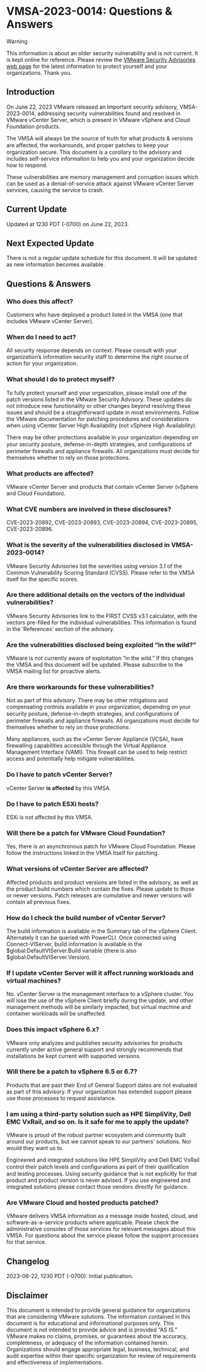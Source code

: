 # VMSA-2023-0014: Questions & Answers

> [!WARNING]
> This information is about an older security vulnerability and is not current. It is kept online for reference. Please review the [VMware Security Advisories web page](https://www.broadcom.com/support/vmware-security-advisories) for the latest information to protect yourself and your organizations. Thank you.

Introduction
------------

On June 22, 2023 VMware released an Important security advisory, VMSA-2023-0014, addressing security vulnerabilities found and resolved in VMware vCenter Server, which is present in VMware vSphere and Cloud Foundation products.

The VMSA will always be the source of truth for what products & versions are aﬀected, the workarounds, and proper patches to keep your organization secure. This document is a corollary to the advisory and includes self-service information to help you and your organization decide how to respond.

These vulnerabilities are memory management and corruption issues which can be used as a denial-of-service attack against VMware vCenter Server services, causing the service to crash.

Current Update
--------------

Updated at 1230 PDT (-0700) on June 22, 2023.

Next Expected Update
--------------------

There is not a regular update schedule for this document. It will be updated as new information becomes available.

Questions & Answers
-------------------

### Who does this affect?

Customers who have deployed a product listed in the VMSA (one that includes VMware vCenter Server).

### When do I need to act?

All security response depends on context. Please consult with your organization’s information security staff to determine the right course of action for your organization.

### What should I do to protect myself?

To fully protect yourself and your organization, please install one of the patch versions listed in the VMware Security Advisory. These updates do not introduce new functionality or other changes beyond resolving these issues and should be a straightforward update in most environments. Follow the VMware documentation for patching procedures and considerations when using vCenter Server High Availability (not vSphere High Availability).

There may be other protections available in your organization depending on your security posture, defense-in-depth strategies, and conﬁgurations of perimeter firewalls and appliance firewalls. All organizations must decide for themselves whether to rely on those protections.

### What products are affected?

VMware vCenter Server and products that contain vCenter Server (vSphere and Cloud Foundation).

### What CVE numbers are involved in these disclosures?

CVE-2023-20892, CVE-2023-20893, CVE-2023-20894, CVE-2023-20895, CVE-2023-20896.

### What is the severity of the vulnerabilities disclosed in VMSA-2023-0014?

VMware Security Advisories list the severities using version 3.1 of the Common Vulnerability Scoring Standard (CVSS). Please refer to the VMSA itself for the specific scores.

### Are there additional details on the vectors of the individual vulnerabilities?

VMware Security Advisories link to the FIRST CVSS v3.1 calculator, with the vectors pre-filled for the individual vulnerabilities. This information is found in the ‘References’ section of the advisory.

### Are the vulnerabilities disclosed being exploited “in the wild?”

VMware is not currently aware of exploitation “in the wild.” If this changes the VMSA and this document will be updated. Please subscribe to the VMSA mailing list for proactive alerts.

### Are there workarounds for these vulnerabilities?

Not as part of this advisory. There may be other mitigations and compensating controls available in your organization, depending on your security posture, defense-in-depth strategies, and conﬁgurations of perimeter firewalls and appliance firewalls. All organizations must decide for themselves whether to rely on those protections.

Many appliances, such as the vCenter Server Appliance (VCSA), have firewalling capabilities accessible through the Virtual Appliance Management Interface (VAMI). This firewall can be used to help restrict access and potentially help mitigate vulnerabilities.

### Do I have to patch vCenter Server?

vCenter Server **is affected** by this VMSA.

### Do I have to patch ESXi hosts?

ESXi is not affected by this VMSA.

### Will there be a patch for VMware Cloud Foundation?

Yes, there is an asynchronous patch for VMware Cloud Foundation. Please follow the instructions linked in the VMSA itself for patching.

### What versions of vCenter Server are affected?

Affected products and product versions are listed in the advisory, as well as the product build numbers which contain the fixes. Please update to those or newer versions. Patch releases are cumulative and newer versions will contain all previous fixes.

### How do I check the build number of vCenter Server?

The build information is available in the Summary tab of the vSphere Client. Alternately it can be queried with PowerCLI. Once connected using Connect-VIServer, build information is available in the $global:DefaultVIServer.Build variable (there is also $global:DefaultVIServer.Version).

### If I update vCenter Server will it affect running workloads and virtual machines?

No. vCenter Server is the management interface to a vSphere cluster. You will lose the use of the vSphere Client briefly during the update, and other management methods will be similarly impacted, but virtual machine and container workloads will be unaffected.

### Does this impact vSphere 6.x?

VMware only analyzes and publishes security advisories for products currently under active general support and strongly recommends that installations be kept current with supported versions.

### Will there be a patch to vSphere 6.5 or 6.7?

Products that are past their End of General Support dates are not evaluated as part of this advisory. If your organization has extended support please use those processes to request assistance.

### I am using a third-party solution such as HPE SimpliVity, Dell EMC VxRail, and so on. Is it safe for me to apply the update?

VMware is proud of the robust partner ecosystem and community built around our products, but we cannot speak to our partners’ solutions. Nor would they want us to.

Engineered and integrated solutions like HPE SimpliVity and Dell EMC VxRail control their patch levels and conﬁgurations as part of their qualiﬁcation and testing processes. Using security guidance that is not explicitly for that product and product version is never advised. If you use engineered and integrated solutions please contact those vendors directly for guidance.

### Are VMware Cloud and hosted products patched?

VMware delivers VMSA information as a message inside hosted, cloud, and software-as-a-service products where applicable. Please check the administrative consoles of those services for relevant messages about this VMSA. For questions about the service please follow the support processes for that service.

Changelog
---------

2023-06-22, 1230 PDT (-0700): Initial publication.

Disclaimer
----------

This document is intended to provide general guidance for organizations that are considering VMware solutions. The information contained in this document is for educational and informational purposes only. This document is not intended to provide advice and is provided “AS IS.”  VMware makes no claims, promises, or guarantees about the accuracy, completeness, or adequacy of the information contained herein. Organizations should engage appropriate legal, business, technical, and audit expertise within their specific organization for review of requirements and effectiveness of implementations.